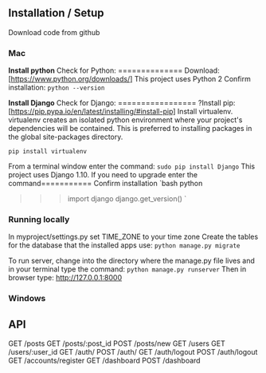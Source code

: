 
## Installation / Setup
Download code from github

### Mac

__Install python__
Check for Python: ==============
Download: [https://www.python.org/downloads/]
This project uses Python 2
Confirm installation: `python --version`

__Install Django__
Check for Django: =================
?Install pip: [https://pip.pypa.io/en/latest/installing/#install-pip]
Install virtualenv. virtualenv creates an isolated python environment 
where your project's dependencies will be contained. This is preferred
 to installing packages in the global site-packages directory.
 
`pip install virtualenv`

From a terminal window enter the command:
`sudo pip install Django`
This project uses Django 1.10.  If you need to upgrade enter the 
command===========
Confirm installation
`bash
python
>>> import django
>>> django.get_version()
`
### Running locally
In myproject/settings.py set TIME_ZONE to your time zone
Create the tables for the database that the installed apps use: 
`python manage.py migrate`

To run server, change into the directory where the manage.py file lives
and in your terminal type the command:
`python manage.py runserver`
Then in browser type: http://127.0.0.1:8000


### Windows


## API

GET /posts
GET /posts/:post_id
POST /posts/new
GET /users
GET /users/:user_id
GET /auth/
POST /auth/
GET /auth/logout
POST /auth/logout
GET /accounts/register
GET /dashboard
POST /dashboard